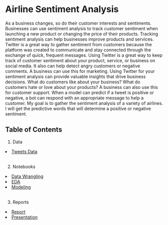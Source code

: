 # Airline Sentiment Analysis

As a business changes, so do their customer interests and sentiments. Businesses can use sentiment analysis to track customer sentiment when launching a new product or changing the price of their products. Tracking sentiment analysis can help businesses improve products and services. Twitter is a great way to gather sentiment from customers because the platform was created to communicate and stay connected through the exchange of quick, frequent messages. Using Twitter is a great way to keep track of customer sentiment about your product, service, or business on social media. It also can help detect angry customers or negative comments. A business can use this for marketing. Using Twitter for your sentiment analysis can provide valuable insights that drive business decisions. What do customers like about your business? What do customers hate or love about your products? A business can also use this for customer support. When a model can predict if a tweet is positive or negative, a bot can respond with an appropriate message to help a customer. My goal is to gather the sentiment analysis of a variety of airlines. I will get the predictive words that will determine a positive or negative sentiment.	


## Table of Contents

1. Data
<li>
  <a href="https://github.com/KierraDangerfield/Airline-Sentiment-Analysis/tree/main/Data">Tweets Data</a>
</li>
<br/>

2. Notebooks
<li>
  <a href="https://github.com/KierraDangerfield/Airline-Sentiment-Analysis/blob/main/Notebooks/1%20Sentiment%20Analysis%20Data%20Wrangling.ipynb">
  Data Wrangling
  </a>
</li>

<li>
  <a href="https://github.com/KierraDangerfield/Airline-Sentiment-Analysis/blob/main/Notebooks/2%20Sentiment%20Analysis%20EDA.ipynb">EDA</a>
</li>
<li>
  <a href="https://github.com/KierraDangerfield/Airline-Sentiment-Analysis/blob/main/Notebooks/3%20Sentiment%20Analysis%20Modeling.ipynb">Modeling</a>
</li>
<br/>

3. Reports
<li>
  <a href="https://github.com/KierraDangerfield/Airline-Sentiment-Analysis/blob/main/Report/Airline%20Sentiment%20Analysis%20Report.pdf">Report</a>
</li>
<li>
  <a href="https://github.com/KierraDangerfield/Airline-Sentiment-Analysis/blob/main/Report/Airline%20Sentiment%20Analysis%20Presentation.pdf">
  Presentation</a>
</li>
